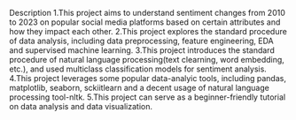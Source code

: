 Description
1.This project aims to understand sentiment changes from 2010 to 2023 on popular social media platforms based on certain attributes and how they impact each other.
2.This project explores the standard procedure of data analysis, including data preprocessing, feature engineering, EDA and supervised machine learning.
3.This project introduces the standard procedure of natural language processing(text clearning, word embedding, etc.), and used multiclass classification models for sentiment analysis.
4.This project leverages some popular data-analyic tools, including pandas, matplotlib, seaborn, sckiitlearn and a decent usage of natural language processing tool-nltk.
5.This project can serve as a beginner-friendly tutorial on data analysis and data visualization.
